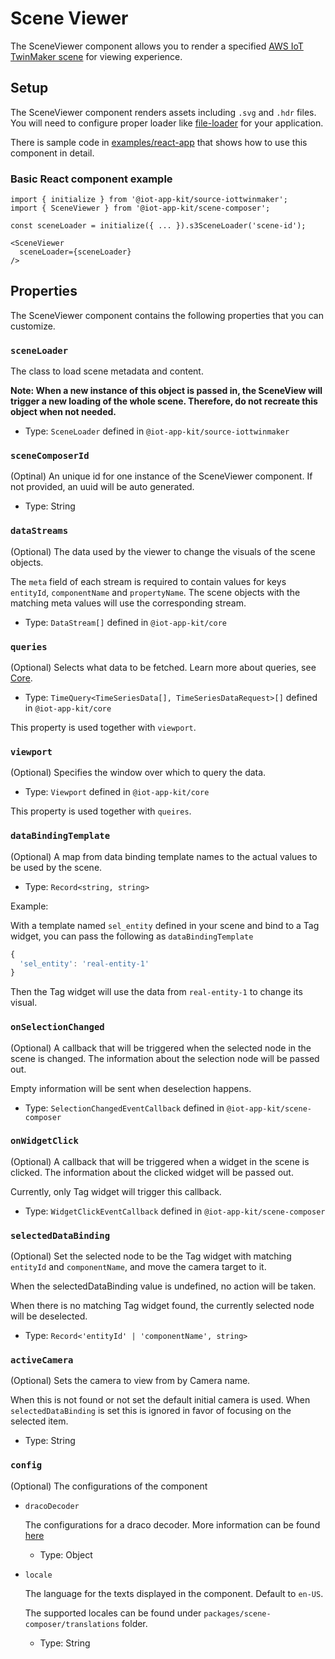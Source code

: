 # Scene Viewer

The SceneViewer component allows you to render a specified [AWS IoT TwinMaker scene](https://docs.aws.amazon.com/iot-twinmaker/latest/guide/scenes.html) for viewing experience.

## Setup

The SceneViewer component renders assets including `.svg` and `.hdr` files. You will need to configure proper loader like [file-loader](https://v4.webpack.js.org/loaders/file-loader/) for your application.

There is sample code in [examples/react-app](https://github.com/awslabs/iot-app-kit/tree/main/sample-app/examples/react-app) that shows how to use this component in detail.

### Basic React component example

```tsx
import { initialize } from '@iot-app-kit/source-iottwinmaker';
import { SceneViewer } from '@iot-app-kit/scene-composer';

const sceneLoader = initialize({ ... }).s3SceneLoader('scene-id');

<SceneViewer 
  sceneLoader={sceneLoader}
/>
```

## Properties

The SceneViewer component contains the following properties that you can customize. 

### `sceneLoader`

The class to load scene metadata and content.

**Note: When a new instance of this object is passed in, the SceneView will trigger a new loading of the whole scene. Therefore, do not recreate this object when not needed.**

- Type: `SceneLoader` defined in `@iot-app-kit/source-iottwinmaker`

### `sceneComposerId`

(Optinal) An unique id for one instance of the SceneViewer component. If not provided, an uuid will be auto generated.

- Type: String

### `dataStreams`

(Optional) The data used by the viewer to change the visuals of the scene objects. 

The `meta` field of each stream is required to contain values for keys `entityId`, `componentName` and `propertyName`. The scene objects with the matching meta values will use the corresponding stream.

- Type: `DataStream[]` defined in `@iot-app-kit/core`

### `queries`

(Optional) Selects what data to be fetched. Learn more about queries, see [Core](https://github.com/awslabs/iot-app-kit/tree/main/docs/Core.md). 

- Type: `TimeQuery<TimeSeriesData[], TimeSeriesDataRequest>[]` defined in `@iot-app-kit/core`

This property is used together with `viewport`.

### `viewport` 

(Optional) Specifies the window over which to query the data. 

- Type: `Viewport` defined in `@iot-app-kit/core`

This property is used together with `queires`.

### `dataBindingTemplate`

(Optional) A map from data binding template names to the actual values to be used by the scene.

- Type: `Record<string, string>`

Example: 

With a template named `sel_entity` defined in your scene and bind to a Tag widget, you can pass the following as `dataBindingTemplate`
```ts
{
  'sel_entity': 'real-entity-1'
}
```
Then the Tag widget will use the data from `real-entity-1` to change its visual.

### `onSelectionChanged`

(Optional) A callback that will be triggered when the selected node in the scene is changed. The information about the selection node will be passed out.

Empty information will be sent when deselection happens.

- Type: `SelectionChangedEventCallback` defined in `@iot-app-kit/scene-composer`

### `onWidgetClick`

(Optional) A callback that will be triggered when a widget in the scene is clicked. The information about the clicked widget will be passed out.

Currently, only Tag widget will trigger this callback.

- Type: `WidgetClickEventCallback` defined in `@iot-app-kit/scene-composer`

### `selectedDataBinding`

(Optional) Set the selected node to be the Tag widget with matching `entityId` and `componentName`,
and move the camera target to it.

When the selectedDataBinding value is undefined, no action will be taken. 

When there is no matching Tag widget found, the currently selected node will be deselected.

- Type: `Record<'entityId' | 'componentName', string>`

### `activeCamera`

(Optional) Sets the camera to view from by Camera name.

When this is not found or not set the default initial camera is used. When `selectedDataBinding` is set this is ignored in favor of focusing on the selected item.

- Type: String

### `config`

(Optional) The configurations of the component

- `dracoDecoder`

  The configurations for a draco decoder. More information can be found [here](https://docs.aws.amazon.com/iot-twinmaker/latest/guide/scenes-before-starting.html)

  - Type: Object
  
- `locale`

  The language for the texts displayed in the component. Default to `en-US`. 
  
  The supported locales can be found under `packages/scene-composer/translations` folder.

  - Type: String

